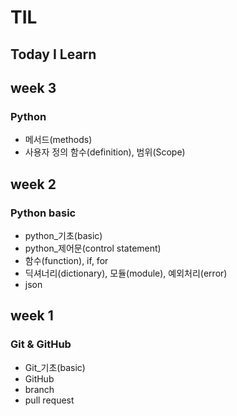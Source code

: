 # TIL

## Today I Learn

## week 3

### Python

- 메서드(methods)
- 사용자 정의 함수(definition), 범위(Scope)

## week 2

### Python basic

- python\_기초(basic)
- python\_제어문(control statement)
- 함수(function), if, for
- 딕셔너리(dictionary), 모듈(module), 예외처리(error)
- json

## week 1

### Git & GitHub

- Git\_기초(basic)
- GitHub
- branch
- pull request
